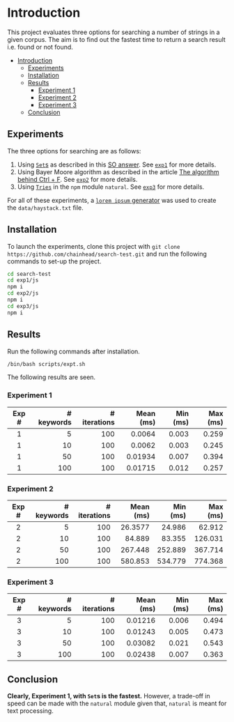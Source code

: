 # Introduction

This project evaluates three options for searching a number of strings in a given corpus. The aim is to find out the fastest time to return a search result i.e. found or not found.

- [Introduction](#introduction)
  - [Experiments](#experiments)
  - [Installation](#installation)
  - [Results](#results)
    - [Experiment 1](#experiment-1)
    - [Experiment 2](#experiment-2)
    - [Experiment 3](#experiment-3)
  - [Conclusion](#conclusion)

## Experiments

The three options for searching are as follows:

1. Using [`Set`s](https://developer.mozilla.org/en-US/docs/Web/JavaScript/Reference/Global_Objects/Set) as described in this [SO answer](https://stackoverflow.com/a/63187134/919480). See [`exp1`](exp1/README.md) for more details.
2. Using Bayer Moore algorithm as described in the article [The algorithm behind Ctrl + F](https://dev.to/akhilpokle/the-algorithm-behind-ctrl-f-3hgh). See [`exp2`](exp2/README.md) for more details.
3. Using [`Tries`](https://github.com/NaturalNode/natural#tries) in the `npm` module `natural`. See [`exp3`](exp3/README.md) for more details.

For all of these experiments, a [`lorem ipsum` generator](https://www.lipsum.com/) was used to create the `data/haystack.txt` file.

## Installation

To launch the experiments, clone this project with `git clone https://github.com/chainhead/search-test.git` and run the following commands to set-up the project.

```bash
cd search-test
cd exp1/js
npm i
cd exp2/js
npm i
cd exp3/js
npm i
```

## Results

Run the following commands after installation.

```bash
/bin/bash scripts/expt.sh
```

The following results are seen.

### Experiment 1

| Exp # | # keywords | # iterations | Mean (ms) | Min (ms) | Max (ms) |
| :---: | ---------: | -----------: | --------: | -------: | -------: |
|   1   |          5 |          100 |    0.0064 |    0.003 |    0.259 |
|   1   |         10 |          100 |    0.0062 |    0.003 |    0.245 |
|   1   |         50 |          100 |   0.01934 |    0.007 |    0.394 |
|   1   |        100 |          100 |   0.01715 |    0.012 |    0.257 |

### Experiment 2

| Exp # | # keywords | # iterations | Mean (ms) | Min (ms) | Max (ms) |
| :---: | ---------: | -----------: | --------: | -------: | -------: |
|   2   |          5 |          100 |   26.3577 |   24.986 |   62.912 |
|   2   |         10 |          100 |    84.889 |   83.355 |  126.031 |
|   2   |         50 |          100 |   267.448 |  252.889 |  367.714 |
|   2   |        100 |          100 |   580.853 |  534.779 |  774.368 |

### Experiment 3

| Exp # | # keywords | # iterations | Mean (ms) | Min (ms) | Max (ms) |
| :---: | ---------: | -----------: | --------: | -------: | -------: |
|   3   |          5 |          100 |   0.01216 |    0.006 |    0.494 |
|   3   |         10 |          100 |   0.01243 |    0.005 |    0.473 |
|   3   |         50 |          100 |   0.03082 |    0.021 |    0.543 |
|   3   |        100 |          100 |   0.02438 |    0.007 |    0.363 |

## Conclusion

**Clearly, Experiment 1, with `Set`s is the fastest.** However, a trade-off in speed can be made with the `natural` module given that, `natural` is meant for text processing.
